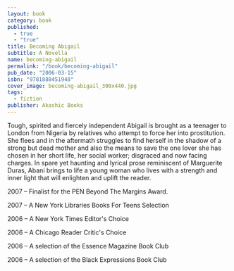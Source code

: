```yaml
---
layout: book
category: book
published: 
  - true
  - "true"
title: Becoming Abigail
subtitle: A Novella
name: becoming-abigail
permalink: "/book/becoming-abigail"
pub_date: "2006-03-15"
isbn: "9781888451948"
cover_image: becoming-abigail_300x440.jpg
tags: 
  - fiction
publisher: Akashic Books
---
```


Tough, spirited and fiercely independent Abigail is brought as a teenager to London from Nigeria by relatives who attempt to force her into prostitution. She flees and in the aftermath struggles to find herself in the shadow of a strong but dead mother and also the means to save the one lover she has chosen in her short life, her social worker; disgraced and now facing charges. In spare yet haunting and lyrical prose reminiscent of Marguerite Duras, Abani brings to life a young woman who lives with a strength and inner light that will enlighten and uplift the reader.

2007 – Finalist for the PEN Beyond The Margins Award.

2007 – A New York Libraries Books For Teens Selection

2006 – A New York Times Editor's Choice

2006 – A Chicago Reader Critic's Choice

2006 – A selection of the Essence Magazine Book Club

2006 – A selection of the Black Expressions Book Club